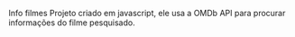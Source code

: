 Info filmes
Projeto criado em javascript, ele usa a OMDb API para procurar informações do filme pesquisado.